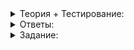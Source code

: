 <details>
<summary>Теория + Тестирование:</summary>

# Измеряем время

Главная задача профилировщика — измерять время выполнения определённых операций. Алгоритм измерения прост:

-   запомнить начальный момент (до операции),
-   запомнить конечный момент (после операции),
-   вычесть из конечного значения времени начальное.

В итоге получится продолжительность операции.


![1.png](https://github.com/AYglazk0v/practicum_Cpp_developer/blob/main/sprint5/%D0%9F%D1%80%D0%BE%D1%84%D0%B8%D0%BB%D0%B8%D1%80%D1%83%D0%B5%D0%BC_%D0%B8_%D1%83%D1%81%D0%BA%D0%BE%D1%80%D1%8F%D0%B5%D0%BC/%D0%98%D0%B7%D0%BC%D0%B5%D1%80%D1%8F%D0%B5%D0%BC_%D0%B2%D1%80%D0%B5%D0%BC%D1%8F/img/1.png?raw=true)

В C++ для этого есть замечательная библиотека  `<chrono>`. Вы приме́ните эту библиотеку, создавая свой профилировщик.

Посмотрим, как работает  `<chrono>`. Измерим время пятисекундного ожидания. Чтобы заставить программу подождать, используют функцию  `this_thread::sleep_for`  из библиотеки  `<thread>`. Эту библиотеку вы изучите позже. Сейчас из неё понадобится только функция ожидания, останавливающая программу на заданное время:

```cpp
#include <chrono>
#include <iostream>
#include <thread>

using namespace std;

int main() {
    cout << "Ожидание 5s..."s << endl;
    const chrono::steady_clock::time_point start_time = chrono::steady_clock::now();

    // операция - ожидание 5 секунд
    this_thread::sleep_for(chrono::seconds(5));
    const chrono::steady_clock::time_point end_time = chrono::steady_clock::now();

    const chrono::steady_clock::duration dur = end_time - start_time;
    cout << "Ожидание завершено"s << endl;
}

```

В выводе программы пока нет ничего содержательного:

```
Ожидание 5s...
Ожидание завершено

```

Чтобы узнать время, в C++, как и в обычной жизни, нужно обратиться к часам. В  `<chrono>`  есть разные виды часов: одни показывают привычное нам время, другие — время с момента запуска компьютера. Есть даже часы, используемые системами позиционирования GPS. Для измерения временных интервалов идеально подходят  `chrono::steady_clock`. Часы отсчитывают величину, называемую моментом времени. А разность моментов времени — это продолжительность.  `time_point`  и  `duration`  — разные типы данных, поэтому вы не сможете случайно сложить два момента времени вместо того, чтобы вычесть. Вы также не можете использовать момент времени там, где нужна продолжительность, и наоборот. Здесь мы указали типы полностью, а в дальнейшем для краткости будем писать  `auto`.

Приведём продолжительность в понятный вид — например, в миллисекунды. Для этого применим функцию  `chrono::duration_cast`. Мы пишем профилировщик — служебную часть программы, напрямую не связанную с её работой, поэтому результат будем выводить не в  `cout`, а в  `cerr`. Этот поток вывода при желании можно отделить от  `cout`, перенаправив его в отдельный лог-файл с отладочной информацией:

```cpp
#include <chrono>
#include <iostream>
#include <thread>

using namespace std;
using namespace chrono;

int main() {
    cout << "Ожидание 5s..."s << endl;
    const auto start_time = steady_clock::now();

    // операция - ожидание 5 секунд
    this_thread::sleep_for(seconds(5));
    const auto end_time = steady_clock::now();

    const auto dur = end_time - start_time;
    cerr << "Продолжительность сна: "s << duration_cast<milliseconds>(dur).count() << " ms"s << endl;

    cout << "Ожидание завершено"s << endl;
}

```

Вот какой результат может получиться:

```
Ожидание 5s...
Продолжительность сна: 5002 ms
Ожидание завершено

```

Запустим программу, перенаправляя  `cerr`  в файл. Если считать, что мы назвали исполняемый файл  `measure`, то это делается такой командой:

```
measure.exe 2>err.txt

```

Или под UNIX-системами:

```
./measure 2>err.txt

```

Тогда вывод сократится:

```
Ожидание 5s...
Ожидание завершено

```

Зато появится файл  `err.txt`  с содержимым

```
Продолжительность сна: 5002 ms

```

Код можно упростить, если подключить пространство имён  `std::literals`:

```cpp
#include <chrono>
#include <iostream>
#include <thread>

using namespace std;
using namespace chrono;
// хотите немного магии? тогда используйте namespace literals
using namespace literals;

int main() {
    cout << "Ожидание 5s..."s << endl;
    const auto start_time = steady_clock::now();

    // операция - ожидание 5 секунд
    this_thread::sleep_for(5s);
    const auto end_time = steady_clock::now();

    const auto dur = end_time - start_time;
    cerr << "Продолжительность сна: "s << chrono::duration_cast<chrono::milliseconds>(dur).count() << " ms"s << endl;

    cout << "Ожидание завершено"s << endl;
}

```

Мы написали просто  `5s`, и компилятор понял, что мы имели в виду пять секунд!  `std::literals`  позволяет использовать различные единицы измерения времени от наносекунд (ns) до часов (h). Причём единицы необязательно должны быть целыми: иногда нужно подождать полсекунды.

----------

Используя  `chrono::duration_cast`, определите, сколько наносекунд в 10 часах.

-   1000000000
    
-   18000000000
    
-   36000000000000
    
-   1000000000000000
    

Вам могло показаться странным, что тип длины интервала  `chrono::steady_clock::duration`  зависит от типа часов.

Часы c определённой периодичностью отсчитывают тики, прошедшие с некоторого начального момента, который называется «эпоха». Эти тики происходят в некоторые моменты времени, задаваемые типом  `chrono::{тип_часов}::time_point`. Интервал между двумя любыми моментами времени на часах задаётся типом  `chrono::{тип_часов}::duration`.

![](https://raw.githubusercontent.com/AYglazk0v/practicum_Cpp_developer/372bf6d9ac2bae4cfbf6b087022a2b2838538868/sprint5/%D0%9F%D1%80%D0%BE%D1%84%D0%B8%D0%BB%D0%B8%D1%80%D1%83%D0%B5%D0%BC_%D0%B8_%D1%83%D1%81%D0%BA%D0%BE%D1%80%D1%8F%D0%B5%D0%BC/%D0%98%D0%B7%D0%BC%D0%B5%D1%80%D1%8F%D0%B5%D0%BC_%D0%B2%D1%80%D0%B5%D0%BC%D1%8F/img/2.svg)
    
Каждые часы задают свою систему отсчёта времени: эпоху и периодичность тиков. В этой системе отсчёта задаются моменты времени. Приведём аналогию с часами из реальной жизни:

-   Настенные часы показывают время 8:15:13 после полуночи. Период тиков — 1 секунда.
-   Часы на духовом шкафу показывают 20:16 с начала приготовления пирога. Период тиков — 1 секунда.
-   Секундомер показывает время 30:25,17 с начала забега. Период тиков —  1⁄100  секунды.

Библиотека  `<chrono>`  разрешает находить разницу между моментами времени, только если они получены с одних и тех же часов. Моменты времени с разных часов никак друг с другом не связаны. И действительно, вопрос «сколько времени прошло между моментом 3:15:00 на настенных часах и моментом 1:10:53 на секундомере» не имеет смысла, если не знаем время на настенных часах, когда секундомер показывал 0:00. Более того, ответ на вопрос зависит от того, переводились ли настенные часы на летнее или зимнее время в этот промежуток времени.

В  `<chrono>`  есть универсальный тип — шаблонный класс  `chrono::duration`. Его шаблонные параметры задают:

-   числовой тип, измеряющий количество тиков. Может быть целым, как  `int`  и  `int64_t`, или вещественным, как  `float`  или  `double`.
-   продолжительность одного тика, задаваемого в виде дробного количества секунд. Например,  1⁄1000. Чтобы задать продолжительность, используется шаблонный класс  `[ratio](https://en.cppreference.com/w/cpp/numeric/ratio/ratio)`, позволяющий задавать рациональные числа.

Примеры:

-   `chrono::seconds`  — это часто то же самое, что и  `chrono::duration<int64_t>`,
-   `chrono::milliseconds`  аналогично  `chrono::duration<int64_t, chrono::milli>`,
-   `chrono::minutes`  аналогично  `chrono::duration<int64_t, ratio<60>>`.

Каждые часы определяют наиболее подходящие типы для хранения количества и продолжительности тиков.

</details>

<details>
<summary>Ответы:</summary>

# Ответы на задания

Используя  `chrono::duration_cast`, определите, сколько наносекунд в 10 часах.

-   **(-)**  1000000000

> Маловато будет! Можно было решить так:

```cpp
#include <chrono>
#include <iostream>

using namespace std;
using namespace literals;

int main() {
    cout << chrono::duration_cast<chrono::nanoseconds>(10h).count() << endl;
}

```

-   **(-)**  18000000000

> Маловато будет! Можно было решить так:

```cpp
#include <chrono>
#include <iostream>

using namespace std;
using namespace literals;

int main() {
    cout << chrono::duration_cast<chrono::nanoseconds>(10h).count() << endl;
}

```

-   **(+)**  36000000000000

> Верно! Решить задачу можно было так:

```cpp
#include <chrono>
#include <iostream>

using namespace std;
using namespace literals;

int main() {
    cout << chrono::duration_cast<chrono::nanoseconds>(10h).count() << endl;
}

```

-   **(-)**  1000000000000000

> Перебор! Можно было решить так:

```cpp
#include <chrono>
#include <iostream>

using namespace std;
using namespace literals;

int main() {
    cout << chrono::duration_cast<chrono::nanoseconds>(10h).count() << endl;
}
```

</details>

<details>
<summary>Задание:</summary>

### Задание

В прошлом уроке вы работали с программой, в которой три операции. Измерьте время каждой из них. Вывод в  `cerr`  должен выглядеть так:

```
Append random: ??? ms
Reverse: ??? ms
Counting: ??? ms

```

Если всё сделаете правильно, время самой долгой операции будет существенно больше двух других. Попробуйте угадать заранее, во сколько раз.

Эту, как и все другие задачи на производительность, имеет смысл тестировать только с оптимизацией в конфигурации Release. Она настраивается в среде разработки. Отсутствие оптимизации и отладочные проверки могут серьёзно исказить реальную картину быстродействия.

### Формат выходных данных

-   Вывод в  `cout`  должен совпадать с выводом программы из заготовки кода.
    
-   В  `cerr`  нужно вывести три строки, содержащие изменение времени:
    
    ```
    Append random: ??? ms
    Reverse: ??? ms
    Counting: ??? ms
    
    ```
    
    Вопросы нужно заменить на целые числа — количество миллисекунд в каждом измерении.
    

### Ограничения

Не меняйте логику программы. Разрешается только добавлять в неё код.

### Пример

Пример вывода.

```
Append random: 100 ms
Reverse: 200 ms
Counting: 300 ms

```

### Что отправлять на проверку

Заготовку кода с добавленным кодом измерения времени.

### Как будет тестироваться ваш код

Будет проверено, что вы выводите в  `cerr`  текст в нужном формате и что он соответствует продолжительности работы указанных процедур.

### Подсказка

Добавьте в  `Operate`  переменные, чтобы измерять продолжительность каждого действия: начального момента, конечного момента и продолжительности. Не забудьте включить  `<chrono>`.

</details>
